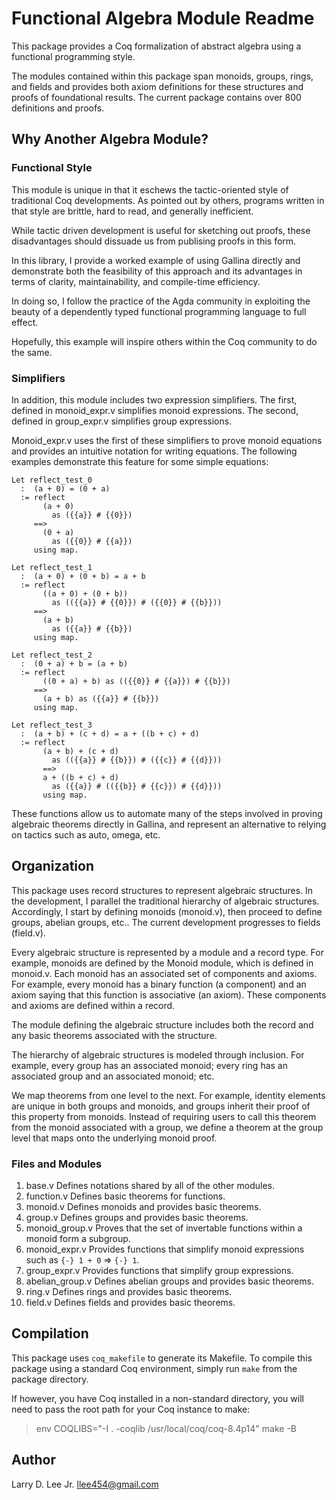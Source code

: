 Functional Algebra Module Readme
================================

This package provides a Coq formalization of abstract algebra using a functional programming style.

The modules contained within this package span monoids, groups, rings, and fields and provides both axiom definitions for these structures and proofs of foundational results. The current package contains over 800 definitions and proofs.

Why Another Algebra Module?
---------------------------

### Functional Style

This module is unique in that it eschews the tactic-oriented style of traditional Coq developments. As pointed out by others, programs written in that style are brittle, hard to read, and generally inefficient. 

While tactic driven development is useful for sketching out proofs, these disadvantages should dissuade us from publising proofs in this form.

In this library, I provide a worked example of using Gallina directly and demonstrate both the feasibility of this approach and its advantages in terms of clarity, maintainability, and compile-time efficiency.

In doing so, I follow the practice of the Agda community in exploiting the beauty of a dependently typed functional programming language to full effect.

Hopefully, this example will inspire others within the Coq community to do the same.

### Simplifiers

In addition, this module includes two expression simplifiers. The first, defined in monoid_expr.v simplifies monoid expressions. The second, defined in group_expr.v simplifies group expressions.

Monoid_expr.v uses the first of these simplifiers to prove monoid equations and provides an intuitive notation for writing equations. The following examples demonstrate this feature for some simple equations:

```
Let reflect_test_0
  :  (a + 0) = (0 + a)
  := reflect
       (a + 0)
         as ({{a}} # {{0}})
     ==> 
       (0 + a)
         as ({{0}} # {{a}})
     using map.

Let reflect_test_1
  :  (a + 0) + (0 + b) = a + b 
  := reflect
       ((a + 0) + (0 + b)) 
         as (({{a}} # {{0}}) # ({{0}} # {{b}}))
     ==> 
       (a + b)
         as ({{a}} # {{b}})
     using map.

Let reflect_test_2
  :  (0 + a) + b = (a + b)
  := reflect
       ((0 + a) + b) as (({{0}} # {{a}}) # {{b}})
     ==> 
       (a + b) as ({{a}} # {{b}})
     using map.

Let reflect_test_3
  :  (a + b) + (c + d) = a + ((b + c) + d)
  := reflect
       (a + b) + (c + d)
         as (({{a}} # {{b}}) # ({{c}} # {{d}}))
       ==>
       a + ((b + c) + d)
         as ({{a}} # (({{b}} # {{c}}) # {{d}}))
       using map.
```

These functions allow us to automate many of the steps involved in proving algebraic theorems directly in Gallina, and represent an alternative to relying on tactics such as auto, omega, etc.

Organization
------------

This package uses record structures to represent algebraic structures. In the development, I parallel the traditional hierarchy of algebraic structures. Accordingly, I start by defining monoids (monoid.v), then proceed to define groups, abelian groups, etc.. The current development progresses to fields (field.v).

Every algebraic structure is represented by a module and a record type. For example, monoids are defined by the Monoid module, which is defined in monoid.v. Each monoid has an associated set of components and axioms. For example, every monoid has a binary function (a component) and an axiom saying that this function is associative (an axiom). These components and axioms are defined within a record.

The module defining the algebraic structure includes both the record and any basic theorems associated with the structure. 

The hierarchy of algebraic structures is modeled through inclusion. For example, every group has an associated monoid; every ring has an associated group and an associated monoid; etc.

We map theorems from one level to the next. For example, identity elements are unique in both groups and monoids, and groups inherit their proof of this property from monoids. Instead of requiring users to call this theorem from the monoid associated with a group, we define a theorem at the group level that maps onto the underlying monoid proof.

### Files and Modules 

1. base.v
  Defines notations shared by all of the other modules.
2. function.v
  Defines basic theorems for functions.
3. monoid.v
  Defines monoids and provides basic theorems.
4. group.v
  Defines groups and provides basic theorems.
5. monoid_group.v
  Proves that the set of invertable functions within a monoid form a subgroup.
6. monoid_expr.v
  Provides functions that simplify monoid expressions such as `{-} 1 + 0` => `{-} 1`.
7. group_expr.v
  Provides functions that simplify group expressions.
8. abelian_group.v
  Defines abelian groups and provides basic theorems.
9. ring.v
  Defines rings and provides basic theorems.
10. field.v
  Defines fields and provides basic theorems.

Compilation
-----------

This package uses `coq_makefile` to generate its Makefile. To compile this package using a standard Coq environment, simply run `make` from the package directory.

If however, you have Coq installed in a non-standard directory, you will need to pass the root path for your Coq instance to make:

> env COQLIBS="-I . -coqlib /usr/local/coq/coq-8.4p14" make -B

Author
------

Larry D. Lee Jr. <llee454@gmail.com>
